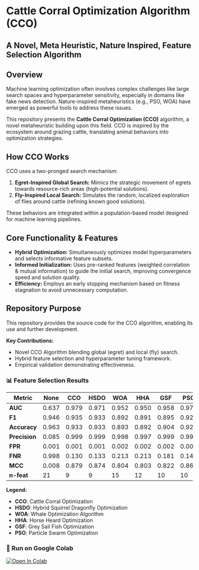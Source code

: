 # Cattle Corral Optimization Algorithm (CCO)
## A Novel, Meta Heuristic, Nature Inspired, Feature Selection Algorithm

## Overview

Machine learning optimization often involves complex challenges like large search spaces and hyperparameter sensitivity, especially in domains like fake news detection. Nature-inspired metaheuristics (e.g., PSO, WOA) have emerged as powerful tools to address these issues.

This repository presents the **Cattle Corral Optimization (CCO)** algorithm, a novel metaheuristic building upon this field. CCO is inspired by the ecosystem around grazing cattle, translating animal behaviors into optimization strategies.

## How CCO Works

CCO uses a two-pronged search mechanism:

1.  **Egret-Inspired Global Search:** Mimics the strategic movement of egrets towards resource-rich areas (high-potential solutions).
2.  **Fly-Inspired Local Search:** Simulates the random, localized exploration of flies around cattle (refining known good solutions).

These behaviors are integrated within a population-based model designed for machine learning pipelines.

## Core Functionality & Features

*   **Hybrid Optimization:** Simultaneously optimizes model hyperparameters and selects informative feature subsets.
*   **Informed Initialization:** Uses pre-ranked features (weighted correlation & mutual information) to guide the initial search, improving convergence speed and solution quality.
*   **Efficiency:** Employs an early stopping mechanism based on fitness stagnation to avoid unnecessary computation.

## Repository Purpose

This repository provides the source code for the CCO algorithm, enabling its use and further development. 

**Key Contributions:**
*   Novel CCO Algorithm blending global (egret) and local (fly) search.
*   Hybrid feature selection and hyperparameter tuning framework.
*   Empirical validation demonstrating effectiveness.



### 📊 Feature Selection Results

| Metric      | None  | CCO   | HSDO  | WOA   | HHA   | GSF   | PSO   |
|-------------|-------|-------|-------|-------|-------|-------|-------|
| **AUC**     | 0.637 | 0.979 | 0.971 | 0.952 | 0.950 | 0.958 | 0.971 |
| **F1**      | 0.946 | 0.935 | 0.933 | 0.892 | 0.891 | 0.895 | 0.923 |
| **Accuracy**| 0.963 | 0.933 | 0.933 | 0.893 | 0.892 | 0.904 | 0.929 |
| **Precision**| 0.085 | 0.999 | 0.999 | 0.998 | 0.997 | 0.999 | 0.999 |
| **FPR**     | 0.001 | 0.001 | 0.001 | 0.002 | 0.002 | 0.002 | 0.001 |
| **FNR**     | 0.998 | 0.130 | 0.133 | 0.213 | 0.213 | 0.181 | 0.143 |
| **MCC**     | 0.008 | 0.879 | 0.874 | 0.804 | 0.803 | 0.822 | 0.867 |
| **n-feat**  | 21    | 9     | 9     | 15    | 12    | 10    | 10    |

**Legend:**
- **CCO**: Cattle Corral Optimization 
- **HSDO**: Hybrid Squirrel Dragonfly Optimization
- **WOA**: Whale Optimization Algorithm
- **HHA**: Horse Heard Optimization
- **GSF**: Grey Sail Fish Optimization
- **PSO**: Particle Swarm Optimization



### 🔗 Run on Google Colab

[![Open In Colab](https://colab.research.google.com/assets/colab-badge.svg)](https://colab.research.google.com/github/INFO-3604-Project/Cattle-Corral-Project/blob/main/main.ipynb)

